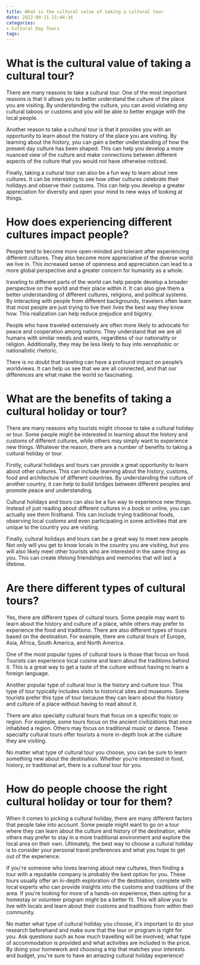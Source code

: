 ```yaml
---
title: What is the cultural value of taking a cultural tour
date: 2022-09-21 21:44:34
categories:
- Cultural Day Tours
tags:
---
```



#  What is the cultural value of taking a cultural tour?

There are many reasons to take a cultural tour. One of the most important reasons is that it allows you to better understand the culture of the place you are visiting. By understanding the culture, you can avoid violating any cultural taboos or customs and you will be able to better engage with the local people.

Another reason to take a cultural tour is that it provides you with an opportunity to learn about the history of the place you are visiting. By learning about the history, you can gain a better understanding of how the present day culture has been shaped. This can help you develop a more nuanced view of the culture and make connections between different aspects of the culture that you would not have otherwise noticed.

Finally, taking a cultural tour can also be a fun way to learn about new cultures. It can be interesting to see how other cultures celebrate their holidays and observe their customs. This can help you develop a greater appreciation for diversity and open your mind to new ways of looking at things.

#  How does experiencing different cultures impact people?

People tend to become more open-minded and tolerant after experiencing different cultures. They also become more appreciative of the diverse world we live in. This increased sense of openness and appreciation can lead to a more global perspective and a greater concern for humanity as a whole.

traveling to different parts of the world can help people develop a broader perspective on the world and their place within it. It can also give them a better understanding of different cultures, religions, and political systems. By interacting with people from different backgrounds, travelers often learn that most people are just trying to live their lives the best way they know how. This realization can help reduce prejudice and bigotry.

People who have traveled extensively are often more likely to advocate for peace and cooperation among nations. They understand that we are all humans with similar needs and wants, regardless of our nationality or religion. Additionally, they may be less likely to buy into xenophobic or nationalistic rhetoric.

There is no doubt that traveling can have a profound impact on people’s worldviews. It can help us see that we are all connected, and that our differences are what make the world so fascinating.

#  What are the benefits of taking a cultural holiday or tour?

There are many reasons why tourists might choose to take a cultural holiday or tour. Some people might be interested in learning about the history and customs of different cultures, while others may simply want to experience new things. Whatever the reason, there are a number of benefits to taking a cultural holiday or tour.

Firstly, cultural holidays and tours can provide a great opportunity to learn about other cultures. This can include learning about the history, customs, food and architecture of different countries. By understanding the culture of another country, it can help to build bridges between different peoples and promote peace and understanding.

Cultural holidays and tours can also be a fun way to experience new things. Instead of just reading about different cultures in a book or online, you can actually see them firsthand. This can include trying traditional foods, observing local customs and even participating in some activities that are unique to the country you are visiting.

Finally, cultural holidays and tours can be a great way to meet new people. Not only will you get to know locals in the country you are visiting, but you will also likely meet other tourists who are interested in the same thing as you. This can create lifelong friendships and memories that will last a lifetime.

#  Are there different types of cultural tours?

Yes, there are different types of cultural tours. Some people may want to learn about the history and culture of a place, while others may prefer to experience the food and traditions. There are also different types of tours based on the destination. For example, there are cultural tours of Europe, Asia, Africa, South America, and North America.

One of the most popular types of cultural tours is those that focus on food. Tourists can experience local cuisine and learn about the traditions behind it. This is a great way to get a taste of the culture without having to learn a foreign language.

Another popular type of cultural tour is the history and culture tour. This type of tour typically includes visits to historical sites and museums. Some tourists prefer this type of tour because they can learn about the history and culture of a place without having to read about it.

There are also specialty cultural tours that focus on a specific topic or region. For example, some tours focus on the ancient civilizations that once inhabited a region. Others may focus on traditional music or dance. These specialty cultural tours offer tourists a more in-depth look at the culture they are visiting.

No matter what type of cultural tour you choose, you can be sure to learn something new about the destination. Whether you’re interested in food, history, or traditional art, there is a cultural tour for you.

#  How do people choose the right cultural holiday or tour for them?

When it comes to picking a cultural holiday, there are many different factors that people take into account. Some people might want to go on a tour where they can learn about the culture and history of the destination, while others may prefer to stay in a more traditional environment and explore the local area on their own. Ultimately, the best way to choose a cultural holiday is to consider your personal travel preferences and what you hope to get out of the experience.

If you're someone who loves learning about new cultures, then finding a tour with a reputable company is probably the best option for you. These tours usually offer an in-depth exploration of the destination, complete with local experts who can provide insights into the customs and traditions of the area. If you're looking for more of a hands-on experience, then opting for a homestay or volunteer program might be a better fit. This will allow you to live with locals and learn about their customs and traditions from within their community.

No matter what type of cultural holiday you choose, it's important to do your research beforehand and make sure that the tour or program is right for you. Ask questions such as how much travelling will be involved, what type of accommodation is provided and what activities are included in the price. By doing your homework and choosing a trip that matches your interests and budget, you're sure to have an amazing cultural holiday experience!